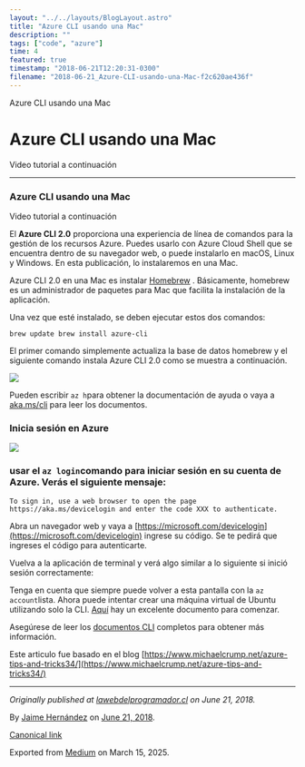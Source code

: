 ```yaml
---
layout: "../../layouts/BlogLayout.astro"
title: "Azure CLI usando una Mac"
description: ""
tags: ["code", "azure"]
time: 4
featured: true
timestamp: "2018-06-21T12:20:31-0300"
filename: "2018-06-21_Azure-CLI-usando-una-Mac-f2c620ae436f"
---
```


Azure CLI usando una Mac

Azure CLI usando una Mac
========================

Video tutorial a continuación

* * *

### Azure CLI usando una Mac

Video tutorial a continuación

El **Azure CLI 2.0** proporciona una experiencia de línea de comandos para la gestión de los recursos Azure. Puedes usarlo con Azure Cloud Shell que se encuentra dentro de su navegador web, o puede instalarlo en macOS, Linux y Windows. En esta publicación, lo instalaremos en una Mac.

Azure CLI 2.0 en una Mac es instalar [Homebrew](https://brew.sh/) . Básicamente, homebrew es un administrador de paquetes para Mac que facilita la instalación de la aplicación.

Una vez que esté instalado, se deben ejecutar estos dos comandos:

    brew update brew install azure-cli

El primer comando simplemente actualiza la base de datos homebrew y el siguiente comando instala Azure CLI 2.0 como se muestra a continuación.

![](https://cdn-images-1.medium.com/max/800/0*GXQowmNeNDtJVaZI.png)

Pueden escribir `az h`para obtener la documentación de ayuda o vaya a [aka.ms/cli](https://aka.ms/cli) para leer los documentos.

### Inicia sesión en Azure

![](https://cdn-images-1.medium.com/max/800/0*S7KvV0xYMQSbp_E3.png)

### usar el `az login`comando para iniciar sesión en su cuenta de Azure. Verás el siguiente mensaje:

    To sign in, use a web browser to open the page https://aka.ms/devicelogin and enter the code XXX to authenticate.

Abra un navegador web y vaya a [https://microsoft.com/devicelogin](https://microsoft.com/devicelogin) ingrese su código. Se te pedirá que ingreses el código para autenticarte.

Vuelva a la aplicación de terminal y verá algo similar a lo siguiente si inició sesión correctamente:

Tenga en cuenta que siempre puede volver a esta pantalla con la `az account`lista. Ahora puede intentar crear una máquina virtual de Ubuntu utilizando solo la CLI. [Aquí](https://docs.microsoft.com/en-us/azure/virtual-machines/linux/quick-create-cli) hay un excelente documento para comenzar.

Asegúrese de leer los [documentos CLI](https://docs.microsoft.com/en-us/cli/azure/overview) completos para obtener más información.

Este articulo fue basado en el blog [https://www.michaelcrump.net/azure-tips-and-tricks34/](https://www.michaelcrump.net/azure-tips-and-tricks34/)

* * *

_Originally published at_ [_lawebdelprogramador.cl_](http://lawebdelprogramador.cl/bloglawebdelprogramador/2018/06/21/azure-cli-usando-una-mac/) _on June 21, 2018._

By [Jaime Hernández](https://medium.com/@devjaime) on [June 21, 2018](https://medium.com/p/f2c620ae436f).

[Canonical link](https://medium.com/@devjaime/azure-cli-usando-una-mac-f2c620ae436f)

Exported from [Medium](https://medium.com) on March 15, 2025.